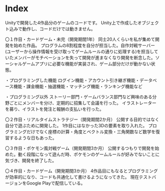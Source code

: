 # Index

Unityで開発した4作品分のゲームのコードです。
Unity上で作成したオブジェクト込みで動作し、コードだけでは動きません。


〇１作目・カードゲーム・未完（開発期間1年）
同士20人くらいを私が集めて開発を始めた作品。
プログラムの8割程度を自分が担当した。自作対戦サーバー(ユーザーから操作情報を受け取ってゲームルールの通りに処理する)を担当していたメンバーがモチベーションを失って開発が進まなくなり開発を断念した。ソーシャルゲームアプリに必要な機能が実装され、ゲーム部分だけが動かない状態。

・プログラミングした機能
ログイン機能・アカウント引き継ぎ機能・データベース機能・課金機能・抽選機能・マッチング機能・ランキング機能など

・プログラミング以外
ストーリー部門・ゲームバランス部門など興味のある分野ごとにメンバーを分け、定期的に招集して会議を行った。
イラストレーターを募り、イラストを発注と報酬の支払いを行った。



〇２作目・リアルタイムストラテジー（開発期間2か月）
公開する目的ではなく自分で遊ぶために開発した。
1作目にはなかった3Dの要素を取り入れた。
プログラミングだけでなく座標の計算・角度とベクトル変換・三角関数など数学を復習するような日もあった。



〇３作目・ポケモン風対戦ゲーム（開発期間3か月）
公開するつもりで開発を始めた。動く段階になって遊んだ時、ポケモンのゲームルールが好みでないことに気づき、開発を終了した。




〇４作目・カードゲーム（開発期間3か月）
4作品目にもなるとプログラミングが効率的になり、コードも共通化して書けるようになってきた。
現在テストバージョンをGoogle Playで配信している。